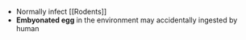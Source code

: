 - Normally infect [[Rodents]]
- **Embyonated egg** in the environment may accidentally ingested by human